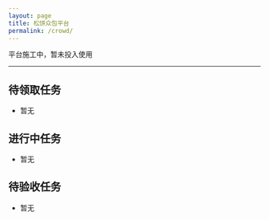 ```yaml
---
layout: page
title: 松饼众包平台
permalink: /crowd/
---
```


<script>
</script>

平台施工中，暂未投入使用

---

## 待领取任务

- 暂无

## 进行中任务

- 暂无

## 待验收任务

- 暂无


